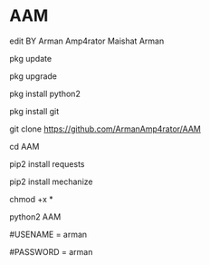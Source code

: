 # AAM 
edit BY Arman Amp4rator 
Maishat Arman

pkg update

pkg upgrade

pkg install python2

pkg install git

git clone https://github.com/ArmanAmp4rator/AAM

cd AAM

pip2 install requests

pip2 install mechanize

chmod +x *

python2 AAM

#USENAME = arman

#PASSWORD = arman
